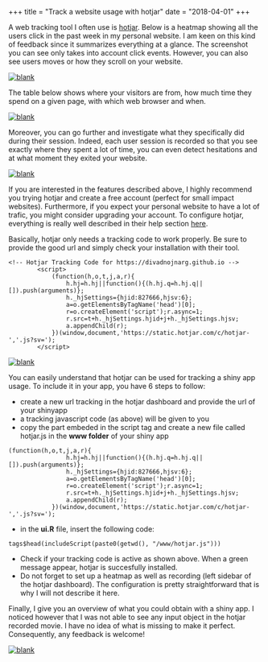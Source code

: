 +++
  title = "Track a website usage with hotjar"
  date = "2018-04-01"
+++

A web tracking tool I often use is [hotjar](https://www.hotjar.com). Below is a heatmap
showing all the users click in the past week in my personal website. I am keen on
this kind of feedback since it summarizes everything at a glance. The screenshot
you can see only takes into account click events. However, you can also see users
moves or how they scroll on your website.

<a href="images/heatmap_blog.jpg"><img src="images/heatmap_blog.jpg" width="auto" height="auto" alt="blank"></a>

The table below shows where your visitors are from, how much time they spend on a
given page, with which web browser and when. 

<a href="images/visitors_logs.png"><img src="images/visitors_logs.png" width="auto" height="auto" alt="blank"></a>

Moreover, you can go further and investigate what they specifically did during their
session. Indeed, each user session is recorded so that you see exactly where they spent
a lot of time, you can even detect hesitations and at what moment they exited your
website.

<a href="images/visitors_movie.png"><img src="images/visitors_movie.png" width="auto" height="auto" alt="blank"></a>

If you are interested in the features described above, I highly recommend you
trying hotjar and create a free account (perfect for small impact websites). Furthermore,
if you expect your personal website to have a lot of trafic, you might consider
upgrading your account. To configure hotjar, everything is really well described 
in their help section [here](https://help.hotjar.com/hc).

Basically, hotjar only needs a tracking code to work properly. Be sure to provide
the good url and simply check your installation with their tool.

```{html}
<!-- Hotjar Tracking Code for https://divadnojnarg.github.io -->
        <script>
            (function(h,o,t,j,a,r){
                h.hj=h.hj||function(){(h.hj.q=h.hj.q||[]).push(arguments)};
                h._hjSettings={hjid:827666,hjsv:6};
                a=o.getElementsByTagName('head')[0];
                r=o.createElement('script');r.async=1;
                r.src=t+h._hjSettings.hjid+j+h._hjSettings.hjsv;
                a.appendChild(r);
            })(window,document,'https://static.hotjar.com/c/hotjar-','.js?sv=');
        </script>
```

<a href="images/hotjar_check.png"><img src="images/hotjar_check.png" width="auto" height="auto" alt="blank"></a>

You can easily understand that hotjar can be used for tracking a shiny app usage.
To include it in your app, you have 6 steps to follow:

- create a new url tracking in the hotjar dashboard and provide the 
url of your shinyapp
- a tracking javascript code (as above) will be given to you
- copy the part embeded in the script tag and create a new file called hotjar.js
in the **www folder** of your shiny app

```{js}
(function(h,o,t,j,a,r){
                h.hj=h.hj||function(){(h.hj.q=h.hj.q||[]).push(arguments)};
                h._hjSettings={hjid:827666,hjsv:6};
                a=o.getElementsByTagName('head')[0];
                r=o.createElement('script');r.async=1;
                r.src=t+h._hjSettings.hjid+j+h._hjSettings.hjsv;
                a.appendChild(r);
            })(window,document,'https://static.hotjar.com/c/hotjar-','.js?sv=');
```

- in the **ui.R** file, insert the following code:

```
tags$head(includeScript(paste0(getwd(), "/www/hotjar.js")))
```
- Check if your tracking code is active as shown above. When a green message appear,
hotjar is succesfully installed.
- Do not forget to set up a heatmap as well as recording (left sidebar of the hotjar
dashboard). The configuration is pretty straightforward that is why I will not describe it here.

Finally, I give you an overview of what you could obtain with a shiny app. I noticed however
 that I was not able to see any input object in the hotjar recorded movie. I have no idea of what is
 missing to make it perfect. Consequently, any feedback is welcome!
 
 <a href="images/heatmap_shinyapp.jpg"><img src="images/heatmap_shinyapp.jpg" width="auto" height="auto" alt="blank"></a>
